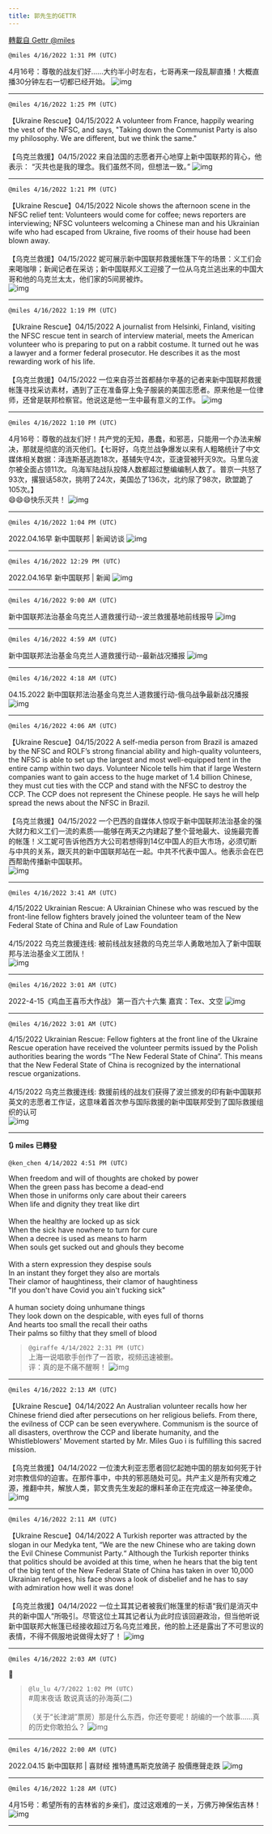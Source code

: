 ```yaml
---
title: 郭先生的GETTR
---
```

[轉載自 Gettr @miles](https://gettr.com/user/miles)

`@miles 4/16/2022 1:31 PM (UTC)`

 4月16号：尊敬的战友们好……大约半小时左右，七哥再来一段乱聊直播！大概直播30分钟左右一切都已经开始。
![img](https://media.gettr.com/group27/getter/2022/04/16/13/3b4ac484-9104-9ef5-14da-3dae3983a913/out.jpg)

---

`@miles 4/16/2022 1:25 PM (UTC)`

【Ukraine Rescue】04/15/2022 A volunteer from France, happily wearing the vest of the NFSC, and says, "Taking down the Communist Party is also my philosophy. We are different, but we think the same."<br/><br/>【乌克兰救援】04/15/2022 来自法国的志愿者开心地穿上新中国联邦的背心，他表示： “灭共也是我的理念。我们虽然不同，但想法一致。”
![img](https://media.gettr.com/group42/getter/2022/04/16/13/8843cfbb-4c54-ad7e-3bed-6723e00b47dc/out.jpg)

---

`@miles 4/16/2022 1:21 PM (UTC)`

【Ukraine Rescue】04/15/2022 Nicole shows the afternoon scene in the NFSC relief tent: Volunteers would come for coffee; news reporters are interviewing; NFSC volunteers welcoming a Chinese man and his Ukrainian wife who had escaped from Ukraine, five rooms of their house had been blown away.<br/><br/>【乌克兰救援】04/15/2022 妮可展示新中国联邦救援帐篷下午的场景：义工们会来喝咖啡；新闻记者在采访；新中国联邦义工迎接了一位从乌克兰逃出来的中国大哥和他的乌克兰太太，他们家的5间房被炸。<br/>
![img](https://media.gettr.com/group14/getter/2022/04/16/13/a40642b4-cf5c-ec96-3e44-2a9faf90d6d3/out.jpg)

---

`@miles 4/16/2022 1:19 PM (UTC)`

【Ukraine Rescue】04/15/2022 A journalist from Helsinki, Finland, visiting the NFSC rescue tent in search of interview material, meets the American volunteer who is preparing to put on a rabbit costume. It turned out he was a lawyer and a former federal prosecutor. He describes it as the most rewarding work of his life.<br/><br/>【乌克兰救援】04/15/2022 一位来自芬兰首都赫尔辛基的记者来新中国联邦救援帐篷寻找采访素材，遇到了正在准备穿上兔子服装的美国志愿者。原来他是一位律师，还曾是联邦检察官。他说这是他一生中最有意义的工作。
![img](https://media.gettr.com/group42/getter/2022/04/16/13/62dc6f1a-bec2-f567-9b07-930ed9e2e29d/out.jpg)

---

`@miles 4/16/2022 1:10 PM (UTC)`

4月16号：尊敬的战友们好！共产党的无知，愚蠢，和邪恶，只能用一个办法来解决，那就是彻底的消灭他们。【七哥好，乌克兰战争爆发以来有人粗略统计了中文媒体相关数据：泽连斯基逃跑18次，基辅失守4次，亚速营被歼灭9次。马里乌波尔被全面占领11次。乌海军陆战队投降人数都超过整编编制人数了。普京一共怒了93次，撂狠话58次，挑明了24次，美国怂了136次，北约尿了98次，欧盟跪了105次。】<br/>😄😄😄快乐灭共！
![img](https://media.gettr.com/group41/getter/2022/04/16/13/dd5289d8-fde8-960d-f5d2-f04e6a4c4bec/out.jpg)

---

`@miles 4/16/2022 1:04 PM (UTC)`

2022.04.16早  新中国联邦 | 新闻访谈
![img](https://media.gettr.com/group4/origin/2022/04/16/12/a775a275-75e9-af1a-4b83-1a811d8f75b6/9548d67018b19975dcafea4c4484666a.png)

---

`@miles 4/16/2022 12:29 PM (UTC)`

2022.04.16早  新中国联邦 | 新闻
![img](https://media.gettr.com/group36/origin/2022/04/16/11/03624322-f724-8197-685d-72cec1dce3a9/6383d6c383a688bc0ce747d8282e44b3.jpeg)

---

`@miles 4/16/2022 9:00 AM (UTC)`

新中国联邦法治基金乌克兰人道救援行动--波兰救援基地前线报导
![img](https://media.gettr.com/group23/origin/2022/04/16/08/7787ce47-f5fc-236b-d48c-c612ec2221c2/6383d6c383a688bc0ce747d8282e44b3.jpeg)

---

`@miles 4/16/2022 4:59 AM (UTC)`

新中国联邦法治基金乌克兰人道救援行动--最新战况播报
![img](https://media.gettr.com/group14/origin/2022/04/16/04/54779e1c-ffd9-c673-f496-187a620419d7/6383d6c383a688bc0ce747d8282e44b3.jpeg)

---

`@miles 4/16/2022 4:18 AM (UTC)`

04.15.2022  新中国联邦法治基金乌克兰人道救援行动-俄乌战争最新战况播报
![img](https://media.gettr.com/group45/origin/2022/04/16/04/9bb465e9-deac-bf69-3604-540d8c28380a/6383d6c383a688bc0ce747d8282e44b3.jpeg)

---

`@miles 4/16/2022 4:06 AM (UTC)`

【Ukraine Rescue】04/15/2022 A self-media person from Brazil is amazed by the NFSC and ROLF’s strong financial ability and high-quality volunteers, the NFSC is able to set up the largest and most well-equipped tent in the entire camp within two days. Volunteer Nicole tells him that if large Western companies want to gain access to the huge market of 1.4 billion Chinese, they must cut ties with the CCP and stand with the NFSC to destroy the CCP. The CCP does not represent the Chinese people. He says he will help spread the news about the NFSC in Brazil.<br/><br/>【乌克兰救援】04/15/2022 一个巴西的自媒体人惊叹于新中国联邦法治基金的强大财力和义工们一流的素质──能够在两天之内建起了整个营地最大、设施最完善的帐篷！义工妮可告诉他西方大公司若想得到14亿中国人的巨大市场，必须切断与中共的关系，跟灭共的新中国联邦站在一起。中共不代表中国人。他表示会在巴西帮助传播新中国联邦。<br/>
![img](https://media.gettr.com/group24/getter/2022/04/16/04/dce2a220-127c-fe38-e2ce-98d76663b449/out.jpg)

---

`@miles 4/16/2022 3:41 AM (UTC)`

4/15/2022 Ukrainian Rescue: A Ukrainian Chinese who was rescued by the front-line fellow fighters bravely joined the volunteer team of the New Federal State of China and Rule of Law Foundation<br/><br/>4/15/2022 乌克兰救援连线: 被前线战友拯救的乌克兰华人勇敢地加入了新中国联邦与法治基金义工团队！<br/>​​
![img](https://media.gettr.com/group36/getter/2022/04/16/03/ac7f3ca9-c52b-cb38-54c5-e94a4ac9ca16/out.jpg)

---

`@miles 4/16/2022 3:01 AM (UTC)`

2022-4-15《鸡血王喜币大作战》 第一百六十六集 嘉宾：Tex、文空
![img](https://media.gettr.com/group33/origin/2022/04/16/03/9104e6b7-b131-8d58-24ab-330cd0a88d2c/6383d6c383a688bc0ce747d8282e44b3.jpeg)

---

`@miles 4/16/2022 3:01 AM (UTC)`

4/15/2022 Ukrainian Rescue: Fellow fighters at the front line of the Ukraine Rescue operation have received the volunteer permits issued by the Polish authorities bearing the words “The New Federal State of China”. This means that the New Federal State of China is recognized by the international rescue organizations.<br/><br/>4/15/2022 乌克兰救援连线: 救援前线的战友们获得了波兰颁发的印有新中国联邦英文的志愿者工作证，这意味着首次参与国际救援的新中国联邦受到了国际救援组织的认可<br/>​​
![img](https://media.gettr.com/group46/getter/2022/04/16/02/7c16219c-a812-345d-e653-5832a533f1c8/out.jpg)

---

**:arrows_clockwise: miles 已轉發**

`@ken_chen 4/14/2022 4:51 PM (UTC)`

When freedom and will of thoughts are choked by power<br/>When the green pass has become a dead-end<br/>When those in uniforms only care about their careers<br/>When life and dignity they treat like dirt<br/><br/>When the healthy are locked up as sick<br/>When the sick have nowhere to turn for cure<br/>When a decree is used as means to harm<br/>When souls get sucked out and ghouls they become<br/><br/>With a stern expression they despise souls<br/>In an instant they forget they also are mortals<br/>Their clamor of haughtiness, their clamor of haughtiness<br/>"If you don't have Covid you ain't fucking sick"<br/><br/>A human society doing unhumane things<br/>They look down on the despicable, with eyes full of thorns<br/>And hearts too small the recall their oaths<br/>Their palms so filthy that they smell of blood
> `@giraffe 4/14/2022 2:31 PM (UTC)`<br/>上海一说唱歌手创作了一首歌，视频迅速被删。<br/>评：真的是不痛不醒啊！
![img](https://media.gettr.com/group23/getter/2022/04/14/14/a1e505f4-9390-3d21-f711-30df1f3a91df/out.jpg)

---

`@miles 4/16/2022 2:13 AM (UTC)`

【Ukraine Rescue】04/14/2022 An Australian volunteer recalls how her Chinese friend died after persecutions on her religious beliefs. From there, the evilness of CCP can be seen everywhere. Communism is the source of all disasters, overthrow the CCP and liberate humanity, and the Whistleblowers' Movement started by Mr. Miles Guo i is fulfilling this sacred mission.<br/><br/>【乌克兰救援】04/14/2022 一位澳大利亚志愿者回忆起她中国的朋友如何死于针对宗教信仰的迫害。在那件事中，中共的邪恶随处可见。共产主义是所有灾难之源，推翻中共，解放人类，郭文贵先生发起的爆料革命正在完成这一神圣使命。
![img](https://media.gettr.com/group11/getter/2022/04/16/02/c4962f48-3d4f-847e-360f-4b135626ce1c/out.jpg)

---

`@miles 4/16/2022 2:11 AM (UTC)`

【Ukraine Rescue】04/14/2022 A Turkish reporter was attracted by the slogan in our Medyka tent, “We are the new Chinese who are taking down the Evil Chinese Communist Party.“ Although the Turkish reporter thinks that politics should be avoided at this time, when he hears that the big tent of the big tent of the New Federal State of China has taken in over 10,000 Ukrainian refugees, his face shows a look of disbelief and he has to say with admiration how well it was done!<br/><br/>【乌克兰救援】04/14/2022 一位土耳其记者被我们帐篷里的标语“我们是消灭中共的新中国人“所吸引。尽管这位土耳其记者认为此时应该回避政治，但当他听说新中国联邦大帐篷已经接收超过万名乌克兰难民，他的脸上还是露出了不可思议的表情，不得不佩服地说做得太好了！
![img](https://media.gettr.com/group16/getter/2022/04/16/02/dd2fb3f9-d1e8-ffab-544d-5ffa142b92bd/out.jpg)

---

`@miles 4/16/2022 2:03 AM (UTC)`

🔺
> `@lu_lu 4/7/2022 1:02 PM (UTC)`<br/>#周末夜话 敢说真话的孙海英(二)<br/><br/>（关于“长津湖”票房）那是什么东西，你还夸要呢！胡编的一个故事……真的历史你敢拍么？
![img](https://media.gettr.com/group24/getter/2022/04/07/13/ce470c29-65af-07fb-91eb-3907abb38ead/out.jpg)

---

`@miles 4/16/2022 2:00 AM (UTC)`

2022.04.15  新中国联邦 | 喜财经  推特遭馬斯克放鴿子 股價應聲走跌
![img](https://media.gettr.com/group20/origin/2022/04/16/01/3d6102b5-49ef-cae0-8470-1ae7a7576847/9548d67018b19975dcafea4c4484666a.png)

---

`@miles 4/16/2022 1:28 AM (UTC)`

 4月15号：希望所有的吉林省的乡亲们，度过这艰难的一关，万佛万神保佑吉林！
![img](https://media.gettr.com/group26/getter/2022/04/16/01/ccf49f99-82b7-0aeb-9217-670b325cf937/eff2cd29918cd8327c31d60e18384e6d.jpg)

---


